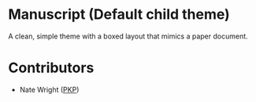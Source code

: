 # Manuscript (Default child theme)

A clean, simple theme with a boxed layout that mimics a paper document.

# Contributors

* Nate Wright ([PKP](https://pkp.sfu.ca/))
